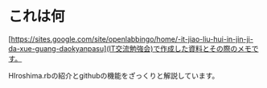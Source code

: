 # これは何

[https://sites.google.com/site/openlabbingo/home/-it-jiao-liu-hui-in-jin-ji-da-xue-guang-daokyanpasu](IT交流勉強会)で作成した資料とその際のメモです。

HIroshima.rbの紹介とgithubの機能をざっくりと解説しています。
